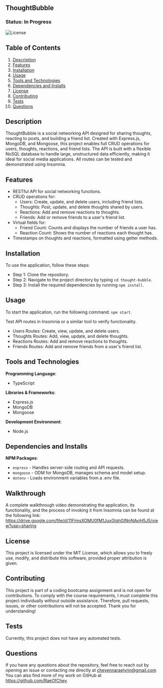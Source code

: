 ## ThoughtBubble

### Status: In Progress

![License](https://img.shields.io/badge/license-MIT-brightgreen.svg)

## Table of Contents
1. [Description](#description)
2. [Features](#features)
3. [Installation](#installation)
4. [Usage](#usage)
5. [Tools and Technologies](#tools-and-technologies)
6. [Dependencies and Installs](#dependencies-and-installs)
7. [License](#license)
8. [Contributing](#contributing)
9. [Tests](#tests)
10. [Questions](#questions)

## Description
ThoughtBubble is a social networking API designed for sharing thoughts, reacting to posts, and building a friend list. Created with Express.js, MongoDB, and Mongoose, this project enables full CRUD operations for users, thoughts, reactions, and friend lists. The API is built with a flexible NoSQL database to handle large, unstructured data efficiently, making it ideal for social media applications. All routes can be tested and demonstrated using Insomnia.

## Features
- RESTful API for social networking functions.
- CRUD operations for:
  - Users: Create, update, and delete users, including friend lists.
  - Thoughts: Post, update, and delete thoughts shared by users.
  - Reactions: Add and remove reactions to thoughts.
  - Friends: Add or remove friends to a user's friend list.
- Virtual fields for:
  - Friend Count: Counts and displays the number of friends a user has.
  - Reaction Count: Shows the number of reactions each thought has.
- Timestamps on thoughts and reactions, formatted using getter methods.

## Installation
To use the application, follow these steps:

- Step 1: Clone the repository.
- Step 2: Navigate to the project directory by typing `cd thought-bubble`.
- Step 3: Install the required dependencies by running `npm install`.

## Usage
To start the application, run the following command: `npm start`.

Test API routes in Insomnia or a similar tool to verify functionality.
- Users Routes: Create, view, update, and delete users.
- Thoughts Routes: Add, view, update, and delete thoughts.
- Reactions Routes: Add and remove reactions to thoughts.
- Friends Routes: Add and remove friends from a user's friend list.

## Tools and Technologies
**Programming Language**:
- TypeScript

**Libraries & Frameworks**:
- Express.js
- MongoDB
- Mongoose

**Development Environment**:
  - Node.js

## Dependencies and Installs

**NPM Packages**:
- `express` - Handles server-side routing and API requests.
- `mongoose` -  ODM for MongoDB, manages schema and model setup.
- `dotenv` - Loads environment variables from a .env file.

## Walkthrough
A complete walkthrough video demonstrating the application, its functionality, and the process of invoking it from Insomnia can be found at the following link: https://drive.google.com/file/d/11FImsXOMU0fM1JuxGlghGINnNAviH5J5/view?usp=sharing

## License
This project is licensed under the MIT License, which allows you to freely use, modify, and distribute this software, provided proper attribution is given.

## Contributing
This project is part of a coding bootcamp assignment and is not open for contributions. To comply with the course requirements, I must complete this project individually without outside assistance. Therefore, pull requests, issues, or other contributions will not be accepted. Thank you for understanding!

## Tests
Currently, this project does not have any automated tests.

## Questions
If you have any questions about the repository, feel free to reach out by opening an issue or contacting me directly at cheyennaraelynn@gmail.com You can also find more of my work on GitHub at https://github.com/RaeOfChey.

